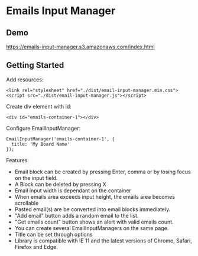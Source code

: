 # **Emails Input Manager**

## Demo

https://emails-input-manager.s3.amazonaws.com/index.html

## Getting Started

Add resources:
```
<link rel="stylesheet" href="./dist/email-input-manager.min.css">
<script src="./dist/email-input-manager.js"></script>
```

Create div element with id:
```
<div id="emails-container-1"></div>
```

Configure EmailInputManager:
```
EmailInputManager('emails-container-1', {
  title: 'My Board Name'
});
```

Features:
- Email block can be created by pressing Enter, comma or by losing focus on the
input field.
- A Block can be deleted by pressing X
- Email input width is dependant on the container
- When emails area exceeds input height, the emails area becomes scrollable
- Pasted email(s) are be converted into email blocks immediately. 
- "Add email" button adds a random email to the list.
- "Get emails count" button shows an alert with valid emails count.
- You can create several EmailInputManagers on the same page.
- Title can be set through options
- Library is compatible with IE 11 and the latest versions of Chrome, Safari, Firefox and Edge.

